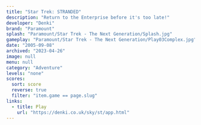 ```yaml
---
title: "Star Trek: STRANDED"
description: "Return to the Enterprise before it's too late!"
developer: "Denki"
brand: "Paramount"
splash: "Paramount/Star Trek - The Next Generation/Splash.jpg"
gameplay: "Paramount/Star Trek - The Next Generation/Play03Complex.jpg"
date: "2005-09-08"
archived: "2023-04-26"
image: null
menu: null
category: "Adventure"
levels: "none"
scores:
  sort: score
  reverse: true
  filter: "item.game == page.slug"
links:
  - title: Play
    url: "https://denki.co.uk/sky/st/app.html"
---
```


